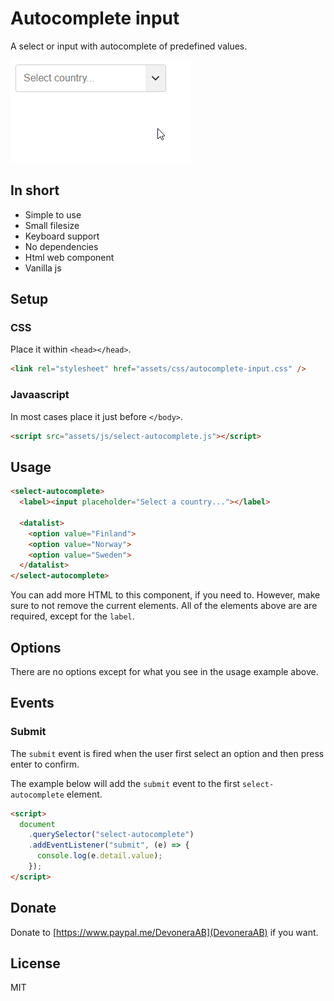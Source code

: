 # Autocomplete input

A select or input with autocomplete of predefined values.

![](screenshot.gif)

## In short

- Simple to use
- Small filesize
- Keyboard support
- No dependencies
- Html web component
- Vanilla js

## Setup

### CSS

Place it within `<head></head>`.

```html
<link rel="stylesheet" href="assets/css/autocomplete-input.css" />
```

### Javaascript

In most cases place it just before `</body>`.

```html
<script src="assets/js/select-autocomplete.js"></script>
```

## Usage

<!-- prettier-ignore -->
```html
<select-autocomplete>
  <label><input placeholder="Select a country..."></label>

  <datalist>
    <option value="Finland">
    <option value="Norway">
    <option value="Sweden">
  </datalist>
</select-autocomplete>
```

You can add more HTML to this component, if you need to. However, make sure to not remove the current elements. All of the elements above are are required, except for the `label`.

## Options

There are no options except for what you see in the usage example above.

## Events

### Submit

The `submit` event is fired when the user first select an option and then press enter to confirm.

The example below will add the `submit` event to the first `select-autocomplete` element.

```html
<script>
  document
    .querySelector("select-autocomplete")
    .addEventListener("submit", (e) => {
      console.log(e.detail.value);
    });
</script>
```

## Donate

Donate to [https://www.paypal.me/DevoneraAB](DevoneraAB) if you want.

## License

MIT
